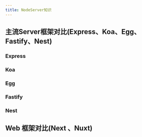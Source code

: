 ```yaml
---
title: NodeServer知识
---
```



## 主流Server框架对比(Express、Koa、Egg、Fastify、Nest)

### Express

### Koa

### Egg

### Fastify

### Nest

## Web 框架对比(Next 、Nuxt)
